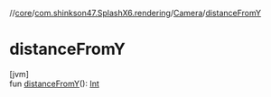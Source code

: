 //[core](../../../index.md)/[com.shinkson47.SplashX6.rendering](../index.md)/[Camera](index.md)/[distanceFromY](distance-from-y.md)

# distanceFromY

[jvm]\
fun [distanceFromY](distance-from-y.md)(): [Int](https://kotlinlang.org/api/latest/jvm/stdlib/kotlin/-int/index.html)
